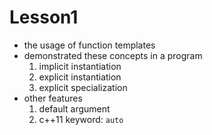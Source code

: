 # Lesson1
- the usage of function templates
- demonstrated these concepts in a program
    1. implicit instantiation
    2. explicit instantiation
    3. explicit specialization
- other features
    1. default argument
    2. c++11 keyword: `auto`